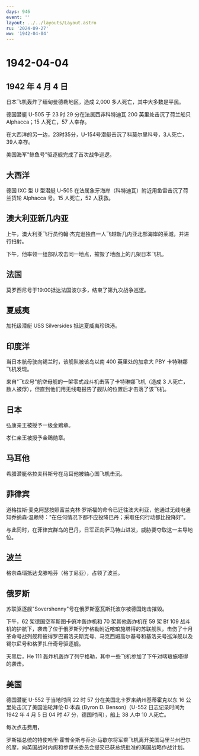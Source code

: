 ```yaml
---
days: 946
event: ''
layout: ../../layouts/Layout.astro
ru: '2024-09-27'
ww: '1942-04-04'
---
```


# 1942-04-04

## 1942 年 4 月 4 日

日本飞机轰炸了缅甸曼德勒地区，造成 2,000 多人死亡，其中大多数是平民。

德国潜艇 U-505 于 23 时 29 分在法属西非科特迪瓦 200 英里处击沉了荷兰船只
Alphacca；15 人死亡，57 人幸存。

在大西洋的另一边，23时35分，U-154号潜艇击沉了科莫尔里科号，3人死亡，39人幸存。

美国海军"鲸鱼号"驱逐舰完成了首次战争巡逻。

## 大西洋

德国 IXC 型 U 型潜艇 U-505
在法属象牙海岸（科特迪瓦）附近用鱼雷击沉了荷兰货轮 Alphacca 号。15
人死亡，52 人获救。

## 澳大利亚新几内亚

上午，澳大利亚飞行员约翰·杰克逊独自一人飞越新几内亚北部海岸的莱城，并进行扫射。

下午，他率领一组部队攻击同一地点，摧毁了地面上的几架日本飞机。

## 法国

莫罗西尼号于19:00抵达法国波尔多，结束了第九次战争巡逻。

## 夏威夷

加托级潜艇 USS Silversides 抵达夏威夷珍珠港。

## 印度洋

当日本航母驶向锡兰时，该舰队被该岛以南 400 英里处的加拿大 PBY
卡特琳娜飞机发现。

来自"飞龙号"航空母舰的一架零式战斗机击落了卡特琳娜飞机（造成 3
人死亡，数人被俘），但直到他们用无线电报告了舰队的位置后才击落了该飞机。

## 日本

弘康亲王被授予一级金鵄章。

孝仁亲王被授予金鵄勋章。

## 马耳他

希腊潜艇格拉夫科斯号在马耳他被轴心国飞机击沉。

## 菲律宾

道格拉斯·麦克阿瑟按照富兰克林·罗斯福的命令已迁往澳大利亚，他通过无线电通知乔纳森·温赖特："在任何情况下都不应投降巴丹；采取任何行动都比投降好"。

与此同时，在菲律宾群岛的巴丹，日军正向萨马特山进发，威胁要夺取这一主导地位。

## 波兰

格奈森瑙抵达戈滕哈芬（格丁尼亚），占领了波兰。

## 俄罗斯

苏联驱逐舰"Sovershenny"号在俄罗斯塞瓦斯托波尔被德国炮击摧毁。

下午，62 架德国空军斯图卡俯冲轰炸机和 70 架其他轰炸机在 59 架 Bf 109
战斗机的护航下，袭击了位于俄罗斯列宁格勒附近喀琅施塔得的苏联舰队，击伤了十月革命号战列舰和彼得罗巴甫洛夫斯克号、马克西姆高尔基号和基洛夫号巡洋舰以及锡尔尼号和格罗扎什奇号驱逐舰。

天黑后，He 111
轰炸机轰炸了列宁格勒，其中一些飞机参加了下午对喀琅施塔得的袭击。

## 美国

德国潜艇 U-552 于当地时间 22 时 57 分在美国北卡罗来纳州基蒂霍克以东 16
公里处击沉了美国油轮拜伦·D·本森 (Byron D. Benson)（U-552 日志记录时间为
1942 年 4 月 5 日 04 时 47 分，德国时间），船上 38 人中 10 人死亡。

每次点击费用，

罗斯福总统的特使哈里·霍普金斯与乔治·马歇尔将军乘飞机离开美国马里兰州巴尔的摩，向英国战时内阁和参谋长委员会提交已获总统批准的美国战略作战计划。